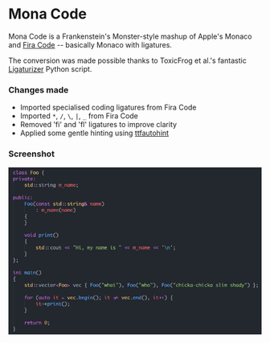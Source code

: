 # Mona Code

Mona Code is a Frankenstein's Monster-style mashup of Apple's Monaco and [Fira Code](https://github.com/tonsky/FiraCode) -- basically Monaco with ligatures.

The conversion was made possible thanks to ToxicFrog et al.'s fantastic [Ligaturizer](https://github.com/ToxicFrog/Ligaturizer) Python script.

### Changes made

* Imported specialised coding ligatures from Fira Code
* Imported `*`, `/`, `\`, `|`, `_` from Fira Code
* Removed 'fi' and 'fl' ligatures to improve clarity
* Applied some gentle hinting using [ttfautohint](http://freetype.org/ttfautohint/)

### Screenshot

![Code snippet](misc/screenshot_1.png)
